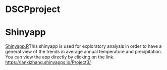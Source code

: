 # DSCPproject



# Shinyapp
[Shinyapp.R](Shinyapp.R)This shinyapp is used for exploratory analysis in order to have a general view of the trends in average annual temperature and precipitation.
You can view the app directly by clicking on the link. https://lanxizhang.shinyapps.io/Project3/ 
